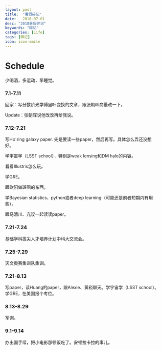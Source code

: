 ```yaml
---
layout: post
title:  "暑假碎记"
date:   2018-07-01
desc: "2018暑假碎记"
keywords: "碎记"
categories: [Life]
tags: [碎记]
icon: icon-smile
---
```


# Schedule

少喝酒，多运动，早睡觉。

### 7.1-7.11 

回家：写分数阶光学傅里叶变换的文章，跟张朝晖商量改一下。

Update：张朝晖说他改改再给我说。

### 7.12-7.21  

写H$\alpha$ ring galaxy paper. 先是要读一些paper，然后再写。具体怎么弄还没想好。

学宇宙学（LSST school），特别是weak lensing和DM halo的内容。

看看Illustris怎么玩。

学GRE。

跟欧阳做斑图的东西。

学Bayesian statistics、python或者deep learning（可能还是前者短期内有用些）。

跟马清川、亢议一起读读paper。

### 7.21-7.24 

基础学科拔尖人才培养计划中科大交流会。

### 7.25-7.29

天文奥赛集训队集训。

### 7.21-8.13 

写paper，读Huang的paper，跟Alexie、黄崧聊天。学宇宙学（LSST school）。学GRE，在美国报个考位。

### 8.13-8.29 

军训。

### 9.1-9.14  

办出国手续，把小电影那顿饭吃了。安顿拉卡拉的事儿。